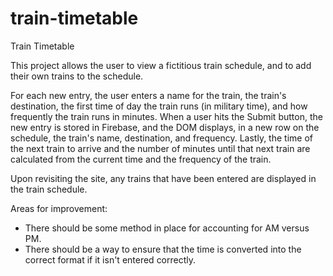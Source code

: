 # train-timetable
Train Timetable

This project allows the user to view a fictitious train schedule, and to add their own trains to the schedule.

For each new entry, the user enters a name for the train, the train's destination, the first time of day the train runs (in military time), and how frequently the train runs in minutes. When a user hits the Submit button, the new entry is stored in Firebase, and the DOM displays, in a new row on the schedule, the train's name, destination, and frequency. Lastly, the time of the next train to arrive and the number of minutes until that next train are calculated from the current time and the frequency of the train. 

Upon revisiting the site, any trains that have been entered are displayed in the train schedule.

Areas for improvement:
- There should be some method in place for accounting for AM versus PM. 
- There should be a way to ensure that the time is converted into the correct format if it isn't entered correctly.
